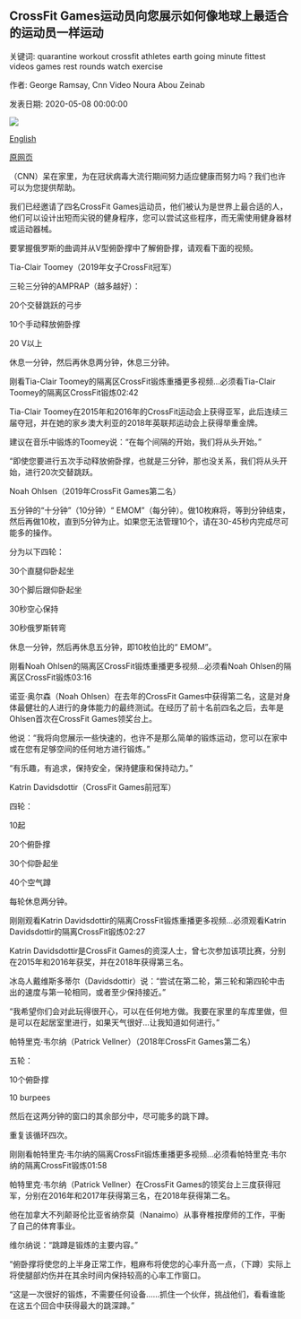 ## CrossFit Games运动员向您展示如何像地球上最适合的运动员一样运动

关键词: quarantine workout crossfit athletes earth going minute fittest videos games rest rounds watch exercise

作者: George Ramsay, Cnn Video Noura Abou Zeinab

发表日期: 2020-05-08 00:00:00

![](https://cdn.cnn.com/cnnnext/dam/assets/200506080941-crossfit-workouts-tease-super-tease.jpg)

[English](CrossFit%20Games%20athletes%20show%20you%20how%20to%20exercise%20like%20the%20fittest%20athletes%20on%20Earth.md)

[原网页](https://edition.cnn.com/2020/05/08/sport/crossfit-games-athletes-home-workout-quarantine-spt-intl-cmd/index.html)

（CNN）呆在家里，为在冠状病毒大流行期间努力适应健康而努力吗？我们也许可以为您提供帮助。

我们已经邀请了四名CrossFit Games运动员，他们被认为是世界上最合适的人，他们可以设计出短而尖锐的健身程序，您可以尝试这些程序，而无需使用健身器材或运动器械。

要掌握俄罗斯的曲调并从V型俯卧撑中了解俯卧撑，请观看下面的视频。

Tia-Clair Toomey（2019年女子CrossFit冠军）

三轮三分钟的AMPRAP（越多越好）：

20个交替跳跃的弓步

10个手动释放俯卧撑

20 V以上

休息一分钟，然后再休息两分钟，休息三分钟。

刚看Tia-Clair Toomey的隔离区CrossFit锻炼重播更多视频...必须看Tia-Clair Toomey的隔离区CrossFit锻炼02:42

Tia-Clair Toomey在2015年和2016年的CrossFit运动会上获得亚军，此后连续三届夺冠，并在她的家乡澳大利亚的2018年英联邦运动会上获得举重金牌。

建议在音乐中锻炼的Toomey说：“在每个间隔的开始，我们将从头开始。”

“即使您要进行五次手动释放俯卧撑，也就是三分钟，那也没关系，我们将从头开始，进行20次交替跳跃。

Noah Ohlsen（2019年CrossFit Games第二名）

五分钟的“十分钟”（10分钟）“ EMOM”（每分钟）。做10枚麻将，等到分钟结束，然后再做10枚，直到5分钟为止。如果您无法管理10个，请在30-45秒内完成尽可能多的操作。

分为以下四轮：

30个直腿仰卧起坐

30个脚后跟仰卧起坐

30秒空心保持

30秒俄罗斯转弯

休息一分钟，然后再休息五分钟，即10枚伯比的“ EMOM”。

刚看Noah Ohlsen的隔离区CrossFit锻炼重播更多视频...必须看Noah Ohlsen的隔离区CrossFit锻炼03:16

诺亚·奥尔森（Noah Ohlsen）在去年的CrossFit Games中获得第二名，这是对身体最健壮的人进行的身体能力的最终测试。在经历了前十名前四名之后，去年是Ohlsen首次在CrossFit Games领奖台上。

他说：“我将向您展示一些快速的，也许不是那么简单的锻炼运动，您可以在家中或在您有足够空间的任何地方进行锻炼。”

“有乐趣，有追求，保持安全，保持健康和保持动力。”

Katrin Davidsdottir（CrossFit Games前冠军）

四轮：

10起

20个俯卧撑

30个仰卧起坐

40个空气蹲

每轮休息两分钟。

刚刚观看Katrin Davidsdottir的隔离CrossFit锻炼重播更多视频...必须观看Katrin Davidsdottir的隔离CrossFit锻炼02:27

Katrin Davidsdottir是CrossFit Games的资深人士，曾七次参加该项比赛，分别在2015年和2016年获奖，并在2018年获得第三名。

冰岛人戴维斯多蒂尔（Davidsdottir）说：“尝试在第二轮，第三轮和第四轮中击出的速度与第一轮相同，或者至少保持接近。”

“我希望你们会对此玩得很开心，可以在任何地方做。我要在家里的车库里做，但是可以在起居室里进行，如果天气很好...让我知道如何进行。”

帕特里克·韦尔纳（Patrick Vellner）（2018年CrossFit Games第二名）

五轮：

10个俯卧撑

10 burpees

然后在这两分钟的窗口的其余部分中，尽可能多的跳下蹲。

重复该循环四次。

刚刚看帕特里克·韦尔纳的隔离CrossFit锻炼重播更多视频...必须看帕特里克·韦尔纳的隔离CrossFit锻炼01:58

帕特里克·韦尔纳（Patrick Vellner）在CrossFit Games的领奖台上三度获得冠军，分别在2016年和2017年获得第三名，在2018年获得第二名。

他在加拿大不列颠哥伦比亚省纳奈莫（Nanaimo）从事脊椎按摩师的工作，平衡了自己的体育事业。

维尔纳说：“跳蹲是锻炼的主要内容。”

“俯卧撑将使您的上半身正常工作，粗麻布将使您的心率升高一点，（下蹲）实际上将使腿部灼伤并在其余时间内保持较高的心率工作窗口。

“这是一次很好的锻炼，不需要任何设备……抓住一个伙伴，挑战他们，看看谁能在这五个回合中获得最大的跳深蹲。”